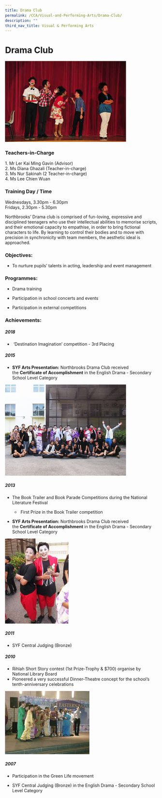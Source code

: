 ```yaml
---
title: Drama Club
permalink: /CCA/Visual-and-Performing-Arts/Drama-Club/
description: ""
third_nav_title: Visual & Performing Arts
---
```

Drama Club
==========

![](/images/drama.jpeg)

### Teachers-in-Charge

1. Mr Ler Kai Ming Gavin (Advisor)  
2. Ms Diana Ghazali (Teacher-in-charge)  
3. Ms Nur Sakinah (2 Teacher-in-charge)  
4. Ms Lee Chien Wuan  

### Training Day / Time

Wednesdays, 3.30pm - 6.30pm  
Fridays, 2.30pm - 5.30pm

Northbrooks’ Drama club is comprised of fun-loving, expressive and disciplined teenagers who use their intellectual abilities to memorise scripts, and their emotional capacity to empathise, in order to bring fictional characters to life. By learning to control their bodies and to move with precision in synchronicity with team members, the aesthetic ideal is approached.

### Objectives:

*   To nurture pupils’ talents in acting, leadership and event management

  

### **Programmes:**

*   Drama training  
    
*   Participation in school concerts and events
*   Participation in external competitions

  

### Achievements:
  

##### 2018

*    ‘Destination Imagination’ competition - 3rd Placing  
    

  

##### 2015

*   **SYF Arts Presentation:** Northbrooks Drama Club received the **Certificate of Accomplishment** in the English Drama - Secondary School Level Category

![](/images/Drama_SYF_2015.jpeg)

##### 2013

*   The Book Trailer and Book Parade Competitions during the National Literature Festival
    -  First Prize in the Book Trailer competition
    

*   **SYF Arts Presentation:** Northbrooks Drama Club received the **Certificate of Accomplishment** in the English Drama - Secondary School Level Category

![](/images/Drama2.jpg)

##### 2011

*   SYF Central Judging (Bronze)


 
##### 2010

*   Rihlah Short Story contest (1st Prize-Trophy & $700) organise by National Library Board
*   Pioneered a very successful Dinner-Theatre concept for the school’s tenth-anniversary celebrations

![](/images/Drama4.png)

##### 2007

*   Participation in the Green Life movement
    
*   SYF Central Judging (Bronze) in the English Drama - Secondary School Level Category